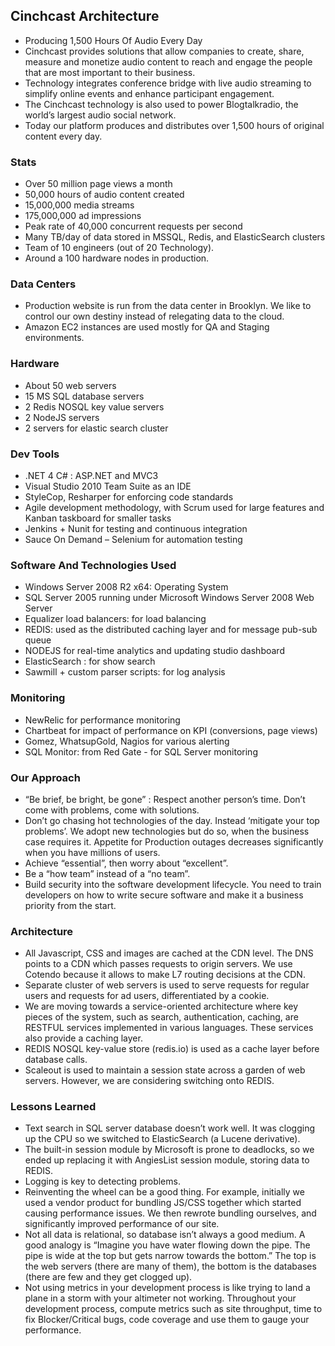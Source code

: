 ## Cinchcast Architecture
- Producing 1,500 Hours Of Audio Every Day
- Cinchcast provides solutions that allow companies to create, share, measure and monetize audio content to reach and engage the people that are most important to their business.  
- Technology integrates conference bridge with live audio streaming to simplify online events and enhance participant engagement. 
- The Cinchcast technology is also used to power Blogtalkradio, the world’s largest audio social network. 
- Today our platform produces and distributes over 1,500 hours of original content every day.   

### Stats
- Over 50 million page views a month
- 50,000 hours of audio content created
- 15,000,000 media streams       
- 175,000,000 ad impressions
- Peak rate of 40,000 concurrent requests  per second  
- Many TB/day of data stored in MSSQL, Redis, and ElasticSearch clusters
- Team of 10 engineers (out of 20 Technology).
- Around a 100 hardware nodes in production.
### Data Centers
- Production website is run from the data center in Brooklyn. We like to control our own destiny instead of relegating data to the cloud. 
- Amazon EC2 instances are used mostly for QA and Staging environments.
### Hardware
- About 50 web servers
- 15 MS SQL database servers
- 2 Redis NOSQL key value servers
- 2 NodeJS  servers
- 2 servers for elastic search cluster
### Dev Tools
- .NET 4 C# : ASP.NET and MVC3
- Visual Studio 2010 Team Suite as an IDE
- StyleCop, Resharper for enforcing code standards
- Agile development methodology, with Scrum used for large features and Kanban taskboard for smaller tasks
- Jenkins + Nunit for testing and continuous integration
- Sauce On Demand – Selenium for automation testing
### Software And Technologies Used
- Windows Server 2008 R2 x64: Operating System
- SQL Server 2005 running under Microsoft Windows Server 2008 Web Server
- Equalizer load balancers: for load balancing
- REDIS: used as the distributed caching layer and for message pub-sub queue
- NODEJS for real-time analytics and updating studio dashboard
- ElasticSearch : for show search
- Sawmill + custom parser scripts: for log analysis
### Monitoring
- NewRelic for performance monitoring 
- Chartbeat for impact of performance on KPI (conversions, page views)
- Gomez, WhatsupGold, Nagios for various alerting
- SQL Monitor: from Red Gate - for SQL Server monitoring
### Our Approach
- “Be brief, be bright, be gone” : Respect another person’s time. Don’t come with problems, come with solutions.
- Don’t go chasing hot technologies of the day. Instead ‘mitigate your top problems’.   We adopt new technologies but do so, when the business case requires it. Appetite for Production outages decreases significantly when you have millions of users.
- Achieve “essential”, then worry about “excellent”.
- Be a “how team” instead of a “no team”.
- Build security into the software development lifecycle.  You need to train developers on how to write secure software and make it a business priority from the start.
### Architecture
- All Javascript, CSS and images are cached at the CDN level. The DNS points to a CDN which passes requests to origin servers. We use Cotendo because it allows to make L7 routing decisions at the CDN.
- Separate cluster of web servers is used to serve requests for regular users and requests for ad users, differentiated by a cookie.
- We are moving towards a service-oriented architecture where key pieces of the system, such as search, authentication, caching, are RESTFUL services implemented in various languages. These services also provide a caching layer.
- REDIS NOSQL key-value store (redis.io) is used as a cache layer before database calls.
- Scaleout is used to maintain a session state across a garden of web servers. However, we are considering switching onto REDIS.
 

### Lessons Learned
- Text search in SQL server database doesn’t work well.  It was clogging up the CPU so we switched to ElasticSearch (a Lucene derivative).
- The built-in session module by Microsoft is prone to deadlocks, so we ended up replacing it with AngiesList session module, storing data to REDIS.
- Logging is key to detecting problems.
- Reinventing the wheel can be a good thing. For example, initially we used a vendor product for bundling JS/CSS together which started causing performance issues. We then rewrote bundling ourselves, and significantly improved performance of our site.
- Not all data is relational, so database isn’t always a good medium. A good analogy is “Imagine you have water flowing down the pipe. The pipe is wide at the top but gets narrow towards the bottom.”  The top is the web servers (there are many of them), the bottom is the databases (there are few and they get clogged up).
- Not using metrics in your development process is like trying to land a plane in a storm with your altimeter not working. Throughout your development process, compute metrics such as site throughput, time to fix Blocker/Critical bugs, code coverage and use them to gauge your performance.
